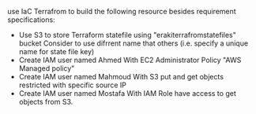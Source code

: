 use IaC Terrafrom to build the following resource besides requirement specifications:

* Use S3 to store Terraform statefile using "erakiterrafromstatefiles" bucket Consider to use difrrent name that others (i.e. specify a unique name for state file key)
* Create IAM user named Ahmed With EC2 Administrator Policy "AWS Managed policy"
* Create IAM user named Mahmoud With S3 put and get objects restricted with specific source IP
* Create IAM user named Mostafa With IAM Role have access to get objects from S3.
